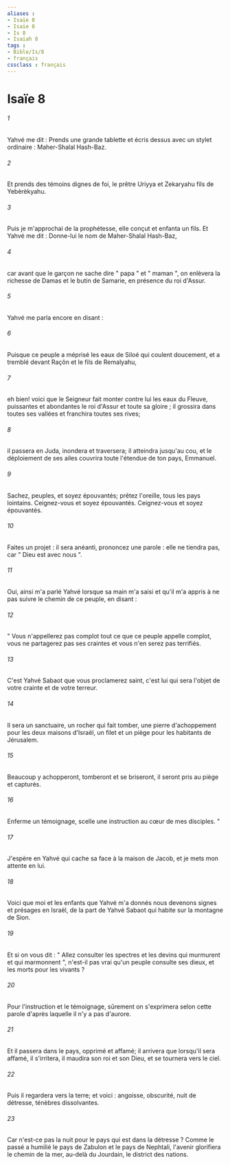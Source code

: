 ```yaml
---
aliases : 
- Isaïe 8
- Isaïe 8
- Is 8
- Isaiah 8
tags : 
- Bible/Is/8
- français
cssclass : français
---
```


# Isaïe 8

###### 1
Yahvé me dit : Prends une grande tablette et écris dessus avec un stylet ordinaire : Maher-Shalal Hash-Baz. 
###### 2
Et prends des témoins dignes de foi, le prêtre Uriyya et Zekaryahu fils de Yebèrèkyahu. 
###### 3
Puis je m'approchai de la prophétesse, elle conçut et enfanta un fils. Et Yahvé me dit : Donne-lui le nom de Maher-Shalal Hash-Baz, 
###### 4
car avant que le garçon ne sache dire " papa " et " maman ", on enlèvera la richesse de Damas et le butin de Samarie, en présence du roi d'Assur. 
###### 5
Yahvé me parla encore en disant : 
###### 6
Puisque ce peuple a méprisé les eaux de Siloé qui coulent doucement, et a tremblé devant Raçôn et le fils de Remalyahu, 
###### 7
eh bien! voici que le Seigneur fait monter contre lui les eaux du Fleuve, puissantes et abondantes le roi d'Assur et toute sa gloire ; il grossira dans toutes ses vallées et franchira toutes ses rives; 
###### 8
il passera en Juda, inondera et traversera; il atteindra jusqu'au cou, et le déploiement de ses ailes couvrira toute l'étendue de ton pays, Emmanuel. 
###### 9
Sachez, peuples, et soyez épouvantés; prêtez l'oreille, tous les pays lointains. Ceignez-vous et soyez épouvantés. Ceignez-vous et soyez épouvantés. 
###### 10
Faites un projet : il sera anéanti, prononcez une parole : elle ne tiendra pas, car " Dieu est avec nous ". 
###### 11
Oui, ainsi m'a parlé Yahvé lorsque sa main m'a saisi et qu'il m'a appris à ne pas suivre le chemin de ce peuple, en disant : 
###### 12
" Vous n'appellerez pas complot tout ce que ce peuple appelle complot, vous ne partagerez pas ses craintes et vous n'en serez pas terrifiés. 
###### 13
C'est Yahvé Sabaot que vous proclamerez saint, c'est lui qui sera l'objet de votre crainte et de votre terreur. 
###### 14
Il sera un sanctuaire, un rocher qui fait tomber, une pierre d'achoppement pour les deux maisons d'Israël, un filet et un piège pour les habitants de Jérusalem. 
###### 15
Beaucoup y achopperont, tomberont et se briseront, il seront pris au piège et capturés. 
###### 16
Enferme un témoignage, scelle une instruction au cœur de mes disciples. " 
###### 17
J'espère en Yahvé qui cache sa face à la maison de Jacob, et je mets mon attente en lui. 
###### 18
Voici que moi et les enfants que Yahvé m'a donnés nous devenons signes et présages en Israël, de la part de Yahvé Sabaot qui habite sur la montagne de Sion. 
###### 19
Et si on vous dit : " Allez consulter les spectres et les devins qui murmurent et qui marmonnent ", n'est-il pas vrai qu'un peuple consulte ses dieux, et les morts pour les vivants ? 
###### 20
Pour l'instruction et le témoignage, sûrement on s'exprimera selon cette parole d'après laquelle il n'y a pas d'aurore. 
###### 21
Et il passera dans le pays, opprimé et affamé; il arrivera que lorsqu'il sera affamé, il s'irritera, il maudira son roi et son Dieu, et se tournera vers le ciel. 
###### 22
Puis il regardera vers la terre; et voici : angoisse, obscurité, nuit de détresse, ténèbres dissolvantes. 
###### 23
Car n'est-ce pas la nuit pour le pays qui est dans la détresse ? Comme le passé a humilié le pays de Zabulon et le pays de Nephtali, l'avenir glorifiera le chemin de la mer, au-delà du Jourdain, le district des nations. 
